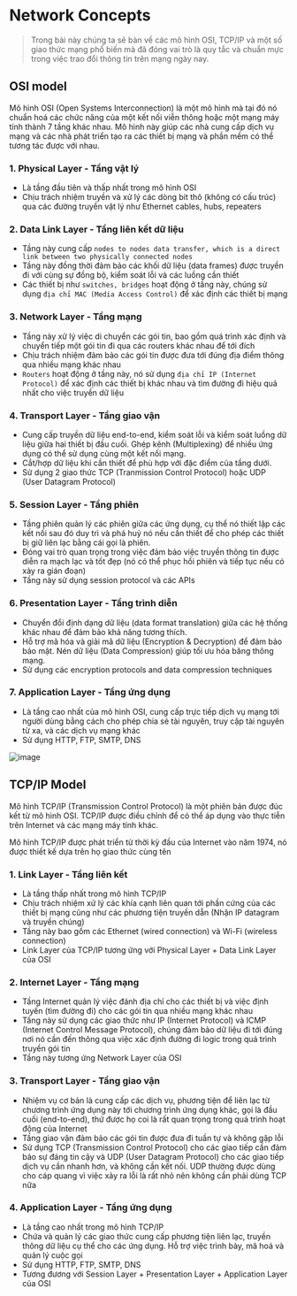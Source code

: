 # Network Concepts
> Trong bài này chúng ta sẽ bàn về các mô hình OSI, TCP/IP và một số giao thức mạng phổ biến mà đã đóng vai trò là quy tắc và chuẩn mực trong việc trao đổi thông tin trên mạng ngày nay.

## OSI model

Mô hình OSI (Open Systems Interconnection) là một mô hình mà tại đó nó chuẩn hoá các chức năng của một kết nối viễn thông hoặc một mạng máy tính thành 7 tầng khác nhau. Mô hình này giúp các nhà cung cấp dịch vụ mạng và các nhà phát triển tạo ra các thiết bị mạng và phần mềm có thể tương tác được với nhau.

### 1. **Physical Layer - Tầng vật lý**
* Là tầng đầu tiên và thấp nhất trong mô hình OSI
* Chịu trách nhiệm truyền và xử lý các dòng bit thô (không có cấu trúc) qua các đường truyền vật lý như Ethernet cables, hubs, repeaters

### 2. **Data Link Layer - Tầng liên kết dữ liệu**
* Tầng này cung cấp `nodes to nodes data transfer, which is a direct link between two physically connected nodes`
* Tầng này đồng thời đảm bảo các khối dữ liệu (data frames) được truyền đi với cùng sự đồng bộ, kiểm soát lỗi và các luồng cần thiết
* Các thiết bị như `switches, bridges` hoạt động ở tầng này, chúng sử dụng `địa chỉ MAC (Media Access Control)` để xác định các thiết bị mạng

### 3. **Network Layer - Tầng mạng**
* Tầng này xử lý việc di chuyển các gói tin, bao gồm quá trình xác định và chuyển tiếp một gói tin đi qua các routers khác nhau để tới đích
* Chịu trách nhiệm đảm bảo các gói tin được đưa tới đúng địa điểm thông qua nhiều mạng khác nhau
* `Routers` hoạt động ở tầng này, nó sử dụng `địa chỉ IP (Internet Protocol)` để xác định các thiết bị khác nhau và tìm đường đi hiệu quả nhất cho việc truyền dữ liệu
### 4. **Transport Layer - Tầng giao vận**
* Cung cấp truyền dữ liệu end-to-end, kiểm soát lỗi và kiểm soát luồng dữ liệu giữa hai thiết bị đầu cuối. Ghép kênh (Multiplexing) để nhiều ứng dụng có thể sử dụng cùng một kết nối mạng.
* Cắt/hợp dữ liệu khi cần thiết để phù hợp với đặc điểm của tầng dưới.
* Sử dụng 2 giao thức TCP (Tranmission Control Protocol) hoặc UDP (User Datagram Protocol)
### 5. **Session Layer - Tầng phiên**
* Tầng phiên quản lý các phiên giữa các ứng dụng, cụ thể nó thiết lập các kết nối sau đó duy trì và phá huỷ nó nếu cần thiết để cho phép các thiết bị giữ liên lạc bằng cái gọi là phiên.
* Đóng vai trò quan trọng trong việc đảm bảo việc truyền thông tin được diễn ra mạch lạc và tốt đẹp (nó có thể phục hồi phiên và tiếp tục nếu có xảy ra gián đoạn)
* Tầng này sử dụng session protocol và các APIs
### 6. **Presentation Layer - Tầng trình diễn**
* Chuyển đổi định dạng dữ liệu (data format translation) giữa các hệ thống khác nhau để đảm bảo khả năng tương thích.
* Hỗ trợ mã hóa và giải mã dữ liệu (Encryption & Decryption) để đảm bảo bảo mật. Nén dữ liệu (Data Compression) giúp tối ưu hóa băng thông mạng.
* Sử dụng các encryption protocols and data compression techniques
### 7. **Application Layer - Tầng ứng dụng**
* Là tầng cao nhất của mô hình OSI, cung cấp trực tiếp dịch vụ mạng tới người dùng bằng cách cho phép chia sẻ tài nguyên, truy cập tài nguyên từ xa, và các dịch vụ mạng khác
* Sử dụng HTTP, FTP, SMTP, DNS

![image](https://github.com/user-attachments/assets/a554b3d5-5760-4355-8a43-f4310c9482b6)

## TCP/IP Model

Mô hình TCP/IP (Transmission Control Protocol) là một phiên bản được đúc kết từ mô hình OSI. TCP/IP được điều chỉnh để có thể áp dụng vào thực tiễn trên Internet và các mạng máy tính khác.

Mô hình TCP/IP được phát triển từ thời kỳ đầu của Internet vào năm 1974, nó được thiết kế dựa trên họ giao thức cùng tên

### 1. Link Layer - Tầng liên kết
- Là tầng thấp nhất trong mô hình TCP/IP
- Chịu trách nhiệm xử lý các khía cạnh liên quan tới phần cứng của các thiết bị mạng cũng như các phương tiện truyền dẫn (Nhận IP datagram và truyền chúng)
- Tầng này bao gồm các Ethernet (wired connection) và Wi-Fi (wireless connection)
- Link Layer của TCP/IP tương ứng với Physical Layer + Data Link Layer của OSI

### 2. Internet Layer - Tầng mạng
- Tầng Internet quản lý việc đánh địa chỉ cho các thiết bị và việc định tuyến (tìm đường đi) cho các gói tin qua nhiều mạng khác nhau
- Tầng này sử dụng các giao thức như IP (Internet Protocol) và ICMP (Internet Control Message Protocol), chúng đảm bảo dữ liệu đi tới đúng nơi nó cần đến thông qua việc xác định đường đi logic trong quá trình truyền gói tin
- Tầng này tương ứng Network Layer của OSI

### 3. Transport Layer - Tầng giao vận
- Nhiệm vụ cơ bản là cung cấp các dịch vụ, phương tiện để liên lạc từ chương trình ứng dụng này tới chương trình ứng dụng khác, gọi là đầu cuối (end-to-end), thứ được họ coi là rất quan trọng trong quá trình hoạt động của Internet
- Tầng giao vận đảm bảo các gói tin được đưa đi tuần tự và không gặp lỗi
- Sử dụng TCP (Transmission Control Protocol) cho các giao tiếp cần đảm bảo sự đáng tin cậy và UDP (User Datagram Protocol) cho các giao tiếp dịch vụ cần nhanh hơn, và không cần kết nối. UDP thường được dùng cho cáp quang vì việc xảy ra lỗi là rất nhỏ nên không cần phải dùng TCP nữa

### 4. Application Layer - Tầng ứng dụng
- Là tầng cao nhất trong mô hình TCP/IP
- Chứa và quản lý các giao thức cung cấp phương tiện liên lạc, truyền thông dữ liệu cụ thể cho các ứng dụng. Hỗ trợ việc trình bày, mã hoá và quản lý cuộc gọi
- Sử dụng HTTP, FTP, SMTP, DNS
- Tương đương với Session Layer + Presentation Layer + Application Layer của OSI

